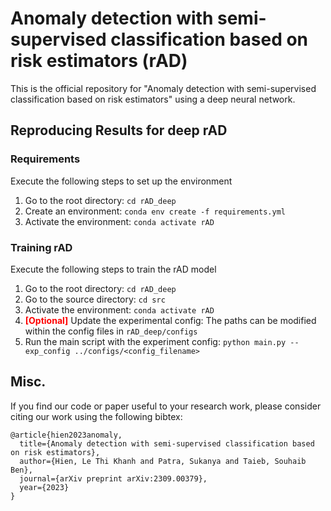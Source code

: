 # Anomaly detection with semi-supervised classification based on risk estimators (rAD)

This is the official repository for "Anomaly detection with semi-supervised classification based on risk estimators" using a deep neural network.

## Reproducing Results for deep rAD

### Requirements

Execute the following steps to set up the environment

1. Go to the root directory: ```cd rAD_deep```
2. Create an environment: ```conda env create -f requirements.yml```
3. Activate the environment: ```conda activate rAD```

### Training rAD

Execute the following steps to train the rAD model

1. Go to the root directory: ```cd rAD_deep```
2. Go to the source directory: ```cd src```
3. Activate the environment: ```conda activate rAD```
4. <span style="color:red">**[Optional]**</span> Update the experimental config: The paths can be modified within the config files in ```rAD_deep/configs```
5. Run the main script with the experiment config: ```python main.py --exp_config ../configs/<config_filename>```

## Misc.

If you find our code or paper useful to your research work, please consider citing our work using the following bibtex:
```
@article{hien2023anomaly,
  title={Anomaly detection with semi-supervised classification based on risk estimators},
  author={Hien, Le Thi Khanh and Patra, Sukanya and Taieb, Souhaib Ben},
  journal={arXiv preprint arXiv:2309.00379},
  year={2023}
}
```

